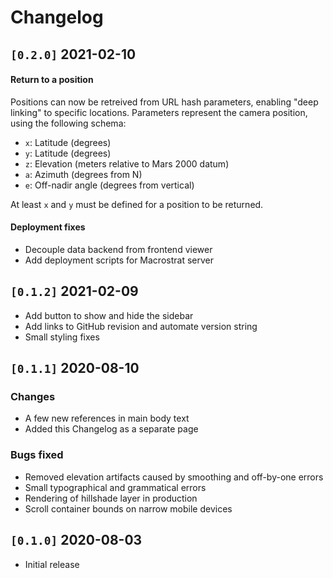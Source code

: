 # Changelog

## `[0.2.0]` 2021-02-10

#### Return to a position

Positions can now be retreived from URL hash parameters, enabling "deep linking" to specific locations. Parameters
represent the camera position, using the following schema:

- `x`: Latitude (degrees)
- `y`: Latitude (degrees)
- `z`: Elevation (meters relative to Mars 2000 datum)
- `a`: Azimuth (degrees from N)
- `e`: Off-nadir angle (degrees from vertical)

At least `x` and `y` must be defined for a position to be returned.

#### Deployment fixes

- Decouple data backend from frontend viewer
- Add deployment scripts for Macrostrat server

## `[0.1.2]` 2021-02-09

- Add button to show and hide the sidebar
- Add links to GitHub revision and automate version string
- Small styling fixes

## `[0.1.1]` 2020-08-10

### Changes

- A few new references in main body text
- Added this Changelog as a separate page

### Bugs fixed

- Removed elevation artifacts caused by smoothing and off-by-one errors
- Small typographical and grammatical errors
- Rendering of hillshade layer in production
- Scroll container bounds on narrow mobile devices

## `[0.1.0]` 2020-08-03

- Initial release
